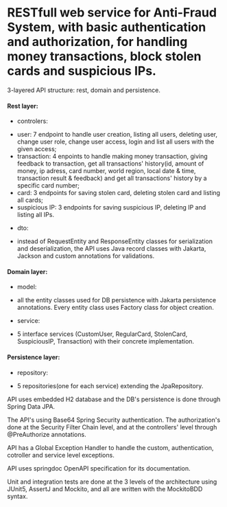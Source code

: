 # RESTfull web service for Anti-Fraud System, with basic authentication and authorization, for handling money transactions, block stolen cards and suspicious IPs.

3-layered API structure: rest, domain and persistence.

#### Rest layer:
* controlers:
- user: 7 endpoint to handle user creation, listing all users, deleting user, change user role, change user access, login and list all users with the given access;
- transaction: 4 enpoints to handle making money transaction, giving feedback to transaction, get all transactions' history(id, amount of money, ip adress, card number, world region, local date & time, transaction result & feedback) and get all transactions' history by a specific card number;
- card: 3 endpoints for saving stolen card, deleting stolen card and listing all cards;
- suspicious IP: 3 endpoints for saving suspicious IP, deleting IP and listing all IPs.

* dto:
- instead of RequestEntity and ResponseEntity classes for serialization and deserialization, the API uses Java record classes with Jakarta, Jackson and custom annotations for validations.

#### Domain layer:
* model:
- all the entity classes used for DB persistence with Jakarta persistence annotations. Every entity class uses Factory class for object creation.
* service:
- 5 interface services (CustomUser, RegularCard, StolenCard, SuspiciousIP, Transaction) with their concrete implementation.

#### Persistence layer:
* repository:
- 5 repositories(one for each service) extending the JpaRepository.

API uses embedded H2 database and the DB's persistence is done through Spring Data JPA.

The API's using Base64 Spring Security authentication. The authorization's done at the Security Filter Chain level, and at the controllers' level through @PreAuthorize annotations.

API has a Global Exception Handler to handle the custom, authentication, cotroller and service level exceptions.

API uses springdoc OpenAPI specification for its documentation.

Unit and integration tests are done at the 3 levels of the architecture using JUnit5, AssertJ and Mockito, and all are written with the MockitoBDD syntax.
